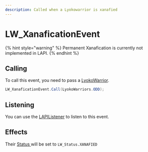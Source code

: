 ```yaml
---
description: Called when a Lyokowarrior is xanafied
---
```


# LW\_XanaficationEvent

{% hint style="warning" %}
Permanent Xanafication is currently not implemented in LAPI.
{% endhint %}

## Calling 

To call this event, you need to pass a [LyokoWarrior](../../virtualentities/lyokowarrior/).

```csharp
LW_XanaficationEvent.Call(LyokoWarriors.ODD);
```

## Listening

You can use the [LAPIListener](../lapilistener.md) to listen to this event.

## Effects

Their [Status ](../../virtualentities/lyokowarrior/lw_status.md)will be set to `LW_Status.XANAFIED`

